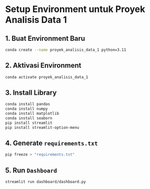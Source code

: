 # Setup Environment untuk Proyek Analisis Data 1
## 1. Buat Environment Baru
```bash
conda create --name proyek_analisis_data_1 python=3.11
```

## 2. Aktivasi Environment
```bash
conda activate proyek_analisis_data_1
```

## 3. Install Library
```bash
conda install pandas
conda install numpy
conda install matplotlib
conda install seaborn
pip install streamlit
pip install streamlit-option-menu
```

## 4. Generate `requirements.txt`
```bash
pip freeze > "requirements.txt"
```

## 5. Run `Dashboard`
```bash
streamlit run dashboard/dashboard.py
```